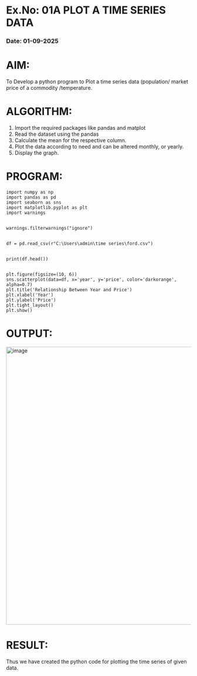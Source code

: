 # Ex.No: 01A PLOT A TIME SERIES DATA
###  Date: 01-09-2025

# AIM:
To Develop a python program to Plot a time series data (population/ market price of a commodity
/temperature.
# ALGORITHM:
1. Import the required packages like pandas and matplot
2. Read the dataset using the pandas
3. Calculate the mean for the respective column.
4. Plot the data according to need and can be altered monthly, or yearly.
5. Display the graph.
# PROGRAM:

```
import numpy as np
import pandas as pd
import seaborn as sns
import matplotlib.pyplot as plt
import warnings


warnings.filterwarnings("ignore")


df = pd.read_csv(r"C:\Users\admin\time series\ford.csv")


print(df.head())


plt.figure(figsize=(10, 6))
sns.scatterplot(data=df, x='year', y='price', color='darkorange', alpha=0.7)
plt.title('Relationship Between Year and Price')
plt.xlabel('Year')
plt.ylabel('Price')
plt.tight_layout()
plt.show()
```











# OUTPUT:

<img width="1247" height="757" alt="image" src="https://github.com/user-attachments/assets/6b9605f3-6ba7-4981-b61b-521e64126c8d" />







# RESULT:
Thus we have created the python code for plotting the time series of given data.

